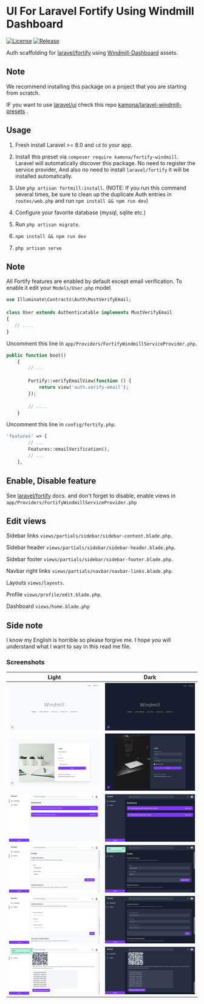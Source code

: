 # UI For Laravel Fortify Using Windmill Dashboard

[![License](https://img.shields.io/github/license/Kamona-WD/fortify-windmill)](https://github.com/Kamona-WD/fortify-windmill/blob/main/LICENSE.md)
[![Release](https://img.shields.io/github/release/Kamona-WD/fortify-windmill)](https://github.com/Kamona-WD/fortify-windmill/releases)

Auth scaffolding for [laravel/fortify](https://github.com/laravel/fortify) using [Windmill-Dashboard](https://github.com/estevanmaito/windmill-dashboard) assets.

## Note

We recommend installing this package on a project that you are starting from scratch.

IF you want to use [laravel/ui](https://github.com/laravel/ui) check this repo [kamona/laravel-windmill-presets](https://github.com/Kamona-WD/laravel-windmill-presets) .

## Usage

1. Fresh install Laravel >= 8.0 and `cd` to your app.
2. Install this preset via `composer require kamona/fortify-windmill`. Laravel will automatically discover this package. No need to register the service provider,
   And also no need to install `laravel/fortify` it will be installed automatically.

3. Use `php artisan fortmill:install`.
      (NOTE: If you run this command several times, be sure to clean up the duplicate Auth entries in `routes/web.php` and run `npm install && npm run dev`)
4. Configure your favorite database (mysql, sqlite etc.)
5. Run `php artisan migrate`.
6. `npm install && npm run dev`
7. `php artisan serve`

## Note

All Fortify features are enabled by default except email verification. To enable it edit your `Models/User.php` model

```php
use Illuminate\Contracts\Auth\MustVerifyEmail;

class User extends Authenticatable implements MustVerifyEmail
{
   // ....
}
```

Uncomment this line in `app/Providers/FortifyWindmillServiceProvider.php`.

```php
public function boot()
    {
        // ...

        Fortify::verifyEmailView(function () {
            return view('auth.verify-email');
        });

        // ....
    }
```

Uncomment this line in `config/fortify.php`.

```php
'features' => [
        // ...
        Features::emailVerification(),
        // ...
    ],
```

## Enable, Disable feature

See [laravel/fortify](https://github.com/laravel/fortify#readme) docs. and don't forget to disable, enable views in `app/Providers/FortifyWindmillServiceProvider.php`

## Edit views

Sidebar links `views/partials/sidebar/sidebar-content.blade.php`.

Sidebar header `views/partials/sidebar/sidebar-header.blade.php`.

Sidebar footer `views/partials/sidebar/sidebar-footer.blade.php`.

Navbar right links `views/partials/navbar/navbar-links.blade.php`.

Layouts `views/layouts`.

Profile `views/profile/edit.blade.php`.

Dashboard `views/home.blade.php`

## Side note

I know my English is horrible so please forgive me. I hope you will understand what I want to say in this read me file.

### Screenshots

| Light                                                | Dark                                                |
| ---------------------------------------------------- | --------------------------------------------------- |
| ![Welcome Light](/screens/welcome-light.png)         | ![Welcome Dark](/screens/welcome-dark.png)          |
| ![Login Light](/screens/login-light.png)             | ![Login Dark](/screens/login-dark.png)              |
| ![Dashboard Light](/screens/home-light.png)          | ![Dashboard Dark](/screens/home-dark.png)           |
| ![Profile Light](screens/profile-light.png)          | ![Profile Dark](/screens/profile-dark.png)          |
| ![Profile Light](screens/profile-password-light.png) | ![Profile Dark](/screens/profile-password-dark.png) |
| ![Profile Light](screens/two-factor-light.png)       | ![Profile Dark](/screens/two-factor-dark.png)       |

